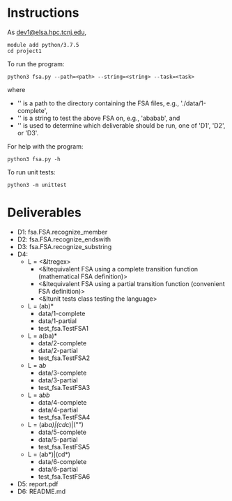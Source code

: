# Instructions

As dev1@elsa.hpc.tcnj.edu,
```
module add python/3.7.5
cd project1
```

To run the program:
```
python3 fsa.py --path=<path> --string=<string> --task=<task>
```

where
- '<path>' is a path to the directory containing the FSA files, e.g., './data/1-complete',
- '<string>' is a string to test the above FSA on, e.g., 'ababab', and
- '<task>' is used to determine which deliverable should be run, one of 'D1', 'D2', or 'D3'.

For help with the program:
```
python3 fsa.py -h
```

To run unit tests:
```
python3 -m unittest
```

# Deliverables

- D1: fsa.FSA.recognize_member
- D2: fsa.FSA.recognize_endswith
- D3: fsa.FSA.recognize_substring
- D4:
	- L = <&ltregex>
		- <&ltequivalent FSA using a complete transition function (mathematical FSA definition)>
		- <&ltequivalent FSA using a partial transition function (convenient FSA definition)>
		- <&ltunit tests class testing the language>
	- L = (ab)*
		- data/1-complete
		- data/1-partial
		- test_fsa.TestFSA1
	- L = a(ba)*
		- data/2-complete
		- data/2-partial
		- test_fsa.TestFSA2
	- L = a*b*
		- data/3-complete
		- data/3-partial
		- test_fsa.TestFSA3
	- L = a*bb*
		- data/4-complete
		- data/4-partial
		- test_fsa.TestFSA4
	- L = (ab*a)|(cd*c)|("")
		- data/5-complete
		- data/5-partial
		- test_fsa.TestFSA5
	- L = (ab*)|(cd*)
		- data/6-complete
		- data/6-partial
		- test_fsa.TestFSA6
- D5: report.pdf
- D6: README.md
